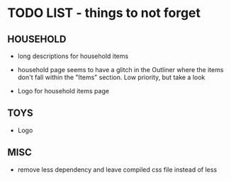 TODO LIST - things to not forget
================================


HOUSEHOLD
---------
* long descriptions for household items

* household page seems to have a glitch in the Outliner where the items don't
  fall within the "Items" section.  Low priority, but take a look

* Logo for household items page


TOYS
----

* Logo

MISC
----
* remove less dependency and leave compiled css file instead of less
